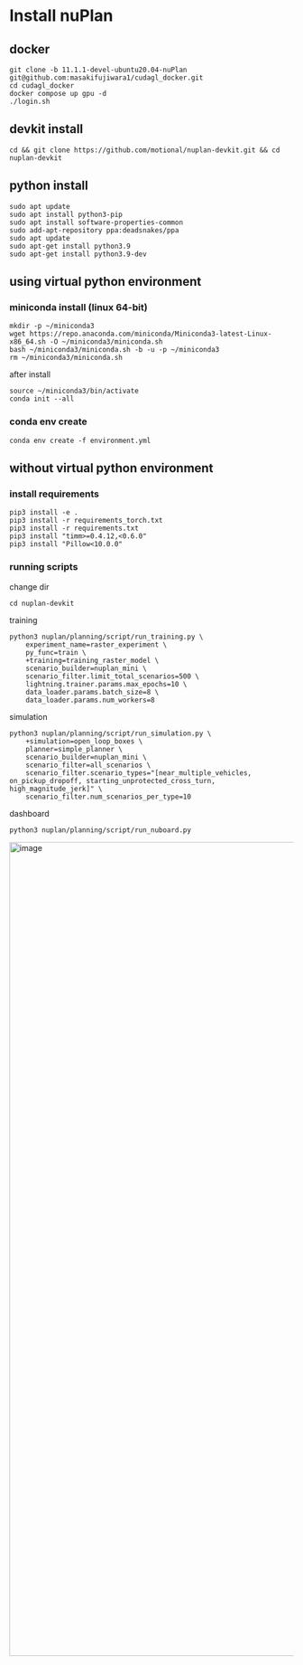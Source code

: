 # Install nuPlan
## docker 
```
git clone -b 11.1.1-devel-ubuntu20.04-nuPlan git@github.com:masakifujiwara1/cudagl_docker.git
cd cudagl_docker
docker compose up gpu -d
./login.sh
```

## devkit install
```
cd && git clone https://github.com/motional/nuplan-devkit.git && cd nuplan-devkit
```

## python install
```
sudo apt update
sudo apt install python3-pip
sudo apt install software-properties-common
sudo add-apt-repository ppa:deadsnakes/ppa
sudo apt update
sudo apt-get install python3.9
sudo apt-get install python3.9-dev
```

## using virtual python environment
### miniconda install (linux 64-bit)
```
mkdir -p ~/miniconda3
wget https://repo.anaconda.com/miniconda/Miniconda3-latest-Linux-x86_64.sh -O ~/miniconda3/miniconda.sh
bash ~/miniconda3/miniconda.sh -b -u -p ~/miniconda3
rm ~/miniconda3/miniconda.sh
```
after install
```
source ~/miniconda3/bin/activate
conda init --all
```

### conda env create
```
conda env create -f environment.yml
```

## without virtual python environment
### install requirements
```
pip3 install -e .
pip3 install -r requirements_torch.txt
pip3 install -r requirements.txt
pip3 install "timm>=0.4.12,<0.6.0"
pip3 install "Pillow<10.0.0"
```
### running scripts
change dir
```
cd nuplan-devkit
```
training
```
python3 nuplan/planning/script/run_training.py \
    experiment_name=raster_experiment \
    py_func=train \
    +training=training_raster_model \
    scenario_builder=nuplan_mini \
    scenario_filter.limit_total_scenarios=500 \
    lightning.trainer.params.max_epochs=10 \
    data_loader.params.batch_size=8 \
    data_loader.params.num_workers=8
```
simulation
```
python3 nuplan/planning/script/run_simulation.py \
    +simulation=open_loop_boxes \
    planner=simple_planner \
    scenario_builder=nuplan_mini \
    scenario_filter=all_scenarios \
    scenario_filter.scenario_types="[near_multiple_vehicles, on_pickup_dropoff, starting_unprotected_cross_turn, high_magnitude_jerk]" \
    scenario_filter.num_scenarios_per_type=10
```
dashboard
```
python3 nuplan/planning/script/run_nuboard.py
```
<img width="2560" height="1440" alt="image" src="https://github.com/user-attachments/assets/735ff440-af3c-49be-b922-79104fdd6159" />
